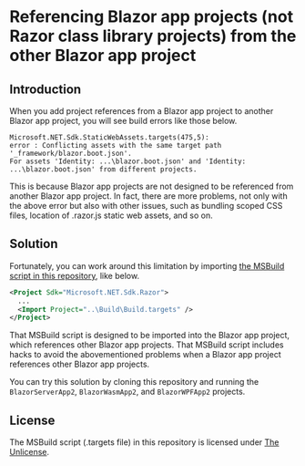 # Referencing Blazor app projects (not Razor class library projects) from the other Blazor app project

## Introduction

When you add project references from a Blazor app project to another Blazor app project, you will see build errors like those below.

```
Microsoft.NET.Sdk.StaticWebAssets.targets(475,5):
error : Conflicting assets with the same target path '_framework/blazor.boot.json'.
For assets 'Identity: ...\blazor.boot.json' and 'Identity: ...\blazor.boot.json' from different projects.
```

This is because Blazor app projects are not designed to be referenced from another Blazor app project. In fact, there are more problems, not only with the above error but also with other issues, such as bundling scoped CSS files, location of .razor.js static web assets, and so on.

## Solution

Fortunately, you can work around this limitation by importing [the MSBuild script in this repository](Build/Build.targets), like below.

```xml
<Project Sdk="Microsoft.NET.Sdk.Razor">
  ...
  <Import Project="..\Build\Build.targets" />
</Project>
```

That MSBuild script is designed to be imported into the Blazor app project, which references other Blazor app projects. That MSBuild script includes hacks to avoid the abovementioned problems when a Blazor app project references other Blazor app projects.

You can try this solution by cloning this repository and running the `BlazorServerApp2`, `BlazorWasmApp2`, and `BlazorWPFApp2` projects.

## License

The MSBuild script (.targets file) in this repository is licensed under [The Unlicense](LICENSE).
